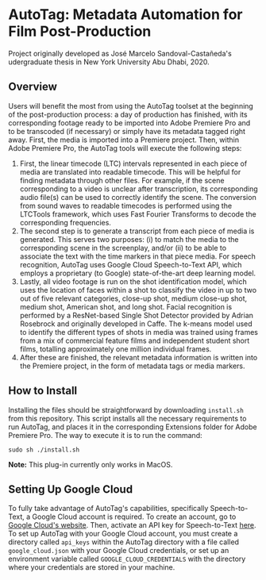 # AutoTag: Metadata Automation for Film Post-Production
Project originally developed as José Marcelo Sandoval-Castañeda's udergraduate thesis in New York University Abu Dhabi, 2020.

## Overview
Users will benefit the most from using the AutoTag toolset at the beginning of the post-production process: a day of production has finished, with its corresponding footage ready to be imported into Adobe Premiere Pro and to be transcoded (if necessary) or simply have its metadata tagged right away. First, the media is imported into a Premiere project. Then, within Adobe Premiere Pro, the AutoTag tools will execute the following steps:
1. First, the linear timecode (LTC) intervals represented in each piece of media are translated into readable timecode. This will be helpful for finding metadata through other files. For example, if the scene corresponding to a video is unclear after transcription, its corresponding audio file(s) can be used to correctly identify the scene. The conversion from sound waves to readable timecodes is performed using the LTCTools framework, which uses Fast Fourier Transforms to decode the corresponding frequencies. 
2. The second step is to generate a transcript from each piece of media is generated. This serves two purposes: (i) to match the media to the corresponding scene in the screenplay, and/or (ii) to be able to associate the text with the time markers in that piece media. For speech recognition, AutoTag uses Google Cloud Speech-to-Text API, which employs a proprietary (to Google) state-of-the-art deep learning model.
3. Lastly, all video footage is run on the shot identification model, which uses the location of faces within a shot to classify the video in up to two out of five relevant categories, close-up shot, medium close-up shot, medium shot, American shot, and long shot. Facial recognition is performed by a ResNet-based Single Shot Detector provided by Adrian Rosebrock and originally developed in Caffe. The k-means model used to identify the different types of shots in media was trained using frames from a mix of commercial feature films and independent student short films, totalling approximately one million individual frames.
4. After these are finished, the relevant metadata information is written into the Premiere project, in the form of metadata tags or media markers.

## How to Install
Installing the files should be straightforward by downloading `install.sh` from this repository. This script installs all the necessary requirements to run AutoTag, and places it in the corresponding Extensions folder for Adobe Premiere Pro. The way to execute it is to run the command:
```
sudo sh ./install.sh
```
**Note:** This plug-in currently only works in MacOS.

## Setting Up Google Cloud
To fully take advantage of AutoTag's capabilities, specifically Speech-to-Text, a Google Cloud account is required. To create an account, go to [Google Cloud's website](https://cloud.google.com). Then, activate an API key for Speech-to-Text [here](https://cloud.google.com/speech-to-text/). To set up AutoTag with your Google Cloud account, you must create a directory called `api_keys` within the AutoTag directory with a file called `google_cloud.json` with your Google Cloud credentials, or set up an environment variable called `GOOGLE_CLOUD_CREDENTIALS` with the directory where your credentials are stored in your machine.

